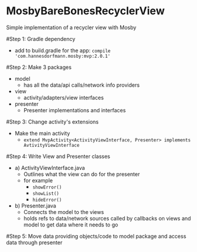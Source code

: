 # MosbyBareBonesRecyclerView
Simple implementation of a recycler view with Mosby

#Step 1: Gradle dependency
* add to build.gradle for the app: `compile 'com.hannesdorfmann.mosby:mvp:2.0.1'`

#Step 2: Make 3 packages
* model
    * has all the data/api calls/network info providers
* view
    * activity/adapters/view interfaces
* presenter
    * Presenter implementations and interfaces

#Step 3: Change activity's extensions
* Make the main activity
    * `extend MvpActivity<ActivityViewInterface, Presenter> implements AvtivityViewInterface`

#Step 4: Write View and Presenter classes
* a) ActivityViewInterface.java
    * Outlines what the view can do for the presenter
    * for example
        * `showError()`
        * `showList()`
        * `hideError()`
* b) Presenter.java
    * Connects the model to the views
    * holds refs to data/network sources called by callbacks on views and model to get data where it needs to go

#Step 5: Move data providing objects/code to model package and access data through presenter

